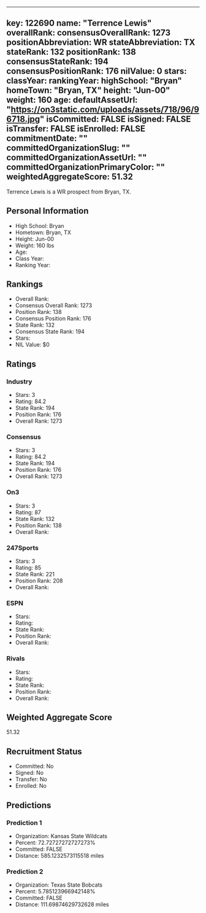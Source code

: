 ---
  key: 122690
  name: "Terrence Lewis"
  overallRank: 
  consensusOverallRank: 1273
  positionAbbreviation: WR
  stateAbbreviation: TX
  stateRank: 132
  positionRank: 138
  consensusStateRank: 194
  consensusPositionRank: 176
  nilValue: 0
  stars: 
  classYear: 
  rankingYear: 
  highSchool: "Bryan"
  homeTown: "Bryan, TX"
  height: "Jun-00"
  weight: 160
  age: 
  defaultAssetUrl: "https://on3static.com/uploads/assets/718/96/96718.jpg"
  isCommitted: FALSE
  isSigned: FALSE
  isTransfer: FALSE
  isEnrolled: FALSE
  commitmentDate: ""
  committedOrganizationSlug: ""
  committedOrganizationAssetUrl: ""
  committedOrganizationPrimaryColor: ""
  weightedAggregateScore: 51.32
  ---
  
  Terrence Lewis is a WR prospect from Bryan, TX.
  
  ## Personal Information
  - High School: Bryan
  - Hometown: Bryan, TX
  - Height: Jun-00
  - Weight: 160 lbs
  - Age: 
  - Class Year: 
  - Ranking Year: 
  
  ## Rankings
  - Overall Rank: 
  - Consensus Overall Rank: 1273
  - Position Rank: 138
  - Consensus Position Rank: 176
  - State Rank: 132
  - Consensus State Rank: 194
  - Stars: 
  - NIL Value: $0
  
  ## Ratings
  
  ### Industry
  - Stars: 3
  - Rating: 84.2
  - State Rank: 194
  - Position Rank: 176
  - Overall Rank: 1273
  
  ### Consensus
  - Stars: 3
  - Rating: 84.2
  - State Rank: 194
  - Position Rank: 176
  - Overall Rank: 1273
  
  ### On3
  - Stars: 3
  - Rating: 87
  - State Rank: 132
  - Position Rank: 138
  - Overall Rank: 
  
  ### 247Sports
  - Stars: 3
  - Rating: 85
  - State Rank: 221
  - Position Rank: 208
  - Overall Rank: 
  
  ### ESPN
  - Stars: 
  - Rating: 
  - State Rank: 
  - Position Rank: 
  - Overall Rank: 
  
  ### Rivals
  - Stars: 
  - Rating: 
  - State Rank: 
  - Position Rank: 
  - Overall Rank: 
  
  ## Weighted Aggregate Score
  51.32
  
  ## Recruitment Status
  - Committed: No
  - Signed: No
  - Transfer: No
  - Enrolled: No
  
  
  
  ## Predictions
  
  ### Prediction 1
  - Organization: Kansas State Wildcats
  - Percent: 72.72727272727273%
  - Committed: FALSE
  - Distance: 585.1232573115518 miles
  
  ### Prediction 2
  - Organization: Texas State Bobcats
  - Percent: 5.785123966942148%
  - Committed: FALSE
  - Distance: 111.69874629732628 miles
  